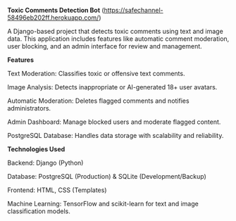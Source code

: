 **Toxic Comments Detection Bot** (https://safechannel-58496eb202ff.herokuapp.com/)

A Django-based project that detects toxic comments using text and image data. This application includes features like automatic comment moderation, user blocking, and an admin interface for review and management.

**Features**

Text Moderation: Classifies toxic or offensive text comments.

Image Analysis: Detects inappropriate or AI-generated 18+ user avatars.

Automatic Moderation: Deletes flagged comments and notifies administrators.

Admin Dashboard: Manage blocked users and moderate flagged content.

PostgreSQL Database: Handles data storage with scalability and reliability.



**Technologies Used**

Backend: Django (Python)

Database: PostgreSQL (Production) & SQLite (Development/Backup)

Frontend: HTML, CSS (Templates)

Machine Learning: TensorFlow and scikit-learn for text and image classification models.
